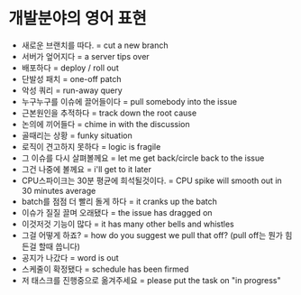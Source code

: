 # 개발분야의 영어 표현

- 새로운 브랜치를 따다. = cut a new branch
- 서버가 엎어지다 = a server tips over
- 배포하다 = deploy / roll out
- 단발성 패치 = one-off patch
- 악성 쿼리 = run-away query
- 누구누구를 이슈에 끌어들이다 = pull somebody into the issue
- 근본원인을 추적하다 = track down the root cause
- 논의에 끼어들다 = chime in with the discussion
- 골때리는 상황 = funky situation
- 로직이 견고하지 못하다 = logic is fragile
- 그 이슈를 다시 살펴볼께요 = let me get back/circle back to the issue
- 그건 나중에 볼께요 = i'll get to it later
- CPU스파이크는 30분 평균에 희석될것이다. = CPU spike will smooth out in 30 minutes average
- batch를 점점 더 빨리 돌게 하다 = it cranks up the batch
- 이슈가 질질 끌며 오래됐다 = the issue has dragged on
- 이것저것 기능이 많다 = it has many other bells and whistles
- 그걸 어떻게 하죠? = how do you suggest we pull that off? (pull off는 뭔가 힘든걸 할때 씁니다)
- 공지가 나갔다 = word is out
- 스케줄이 확정됐다 = schedule has been firmed
- 저 태스크를 진행중으로 옮겨주세요 = please put the task on "in progress"
